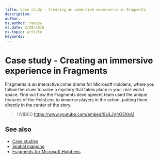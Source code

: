 ```yaml
---
title: Case study - Creating an immersive experience in Fragments
description: 
author: 
ms.author: randyw
ms.date: 2/28/2018
ms.topic: article
keywords: 
---
```




# Case study - Creating an immersive experience in Fragments

Fragments is an interactive crime drama for Microsoft Hololens, where you follow the clues to solve a mystery that takes place in your real-world space. Find out how the Fragments development team used the unique features of the HoloLens to immerse players in the action, putting them directly in the center of the story.

>[!VIDEO https://www.youtube.com/embed/9ULJV4G5XkA]

## See also
* [Case studies](category/case-studies.md)
* [Spatial mapping](spatial-mapping.md)
* [Fragments for Microsoft HoloLens](https://www.microsoft.com/microsoft-hololens/en-us/apps/Fragments)